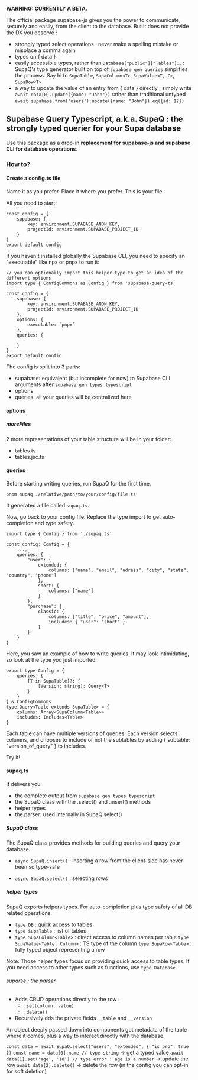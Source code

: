 **WARNING: CURRENTLY A BETA.**

The official package supabase-js gives you the power to communicate, securely and easily, from the client to the database.
But it does not provide the DX you deserve :
- strongly typed select operations : never make a spelling mistake or misplace a comma again
- types on { data }
- easily accessible types, rather than `Database["public"]["Tables"]`... : SupaQ's type generator built on top of `supabase gen queries` simplifies the process. Say hi to `SupaTable`, `SupaColumn<T>`, `SupaValue<T, C>`, `SupaRow<T>`
- a way to update the value of an entry from { data } directly : simply write `await data[0].update({name: "John"})` rather than traditional untyped `await supabase.from('users').update({name: "John"}).eq({id: 12})`

## Supabase Query Typescript, a.k.a. SupaQ : the strongly typed querier for your Supa database

Use this package as a drop-in **replacement for supabase-js and supabase CLI for database operations**.

### How to?

#### Create a config.ts file

Name it as you prefer. Place it where you prefer. This is your file.

All you need to start:

```
const config = {
	supabase: {
		key: environment.SUPABASE_ANON_KEY,
		projectId: environment.SUPABASE_PROJECT_ID
	}
}
export default config
```

If you haven't installed globally the Supabase CLI, you need to specify an "executable" like npx or pnpx to run it: 

```
// you can optionally import this helper type to get an idea of the different options
import type { ConfigCommons as Config } from 'supabase-query-ts'

const config = {
	supabase: {
		key: environment.SUPABASE_ANON_KEY,
		projectId: environment.SUPABASE_PROJECT_ID
	},
	options: {
		executable: `pnpx`
	},
	queries: {

	}
}
export default config
``` 

The config is split into 3 parts:
- supabase: equivalent (but incomplete for now) to Supabase CLI arguments after `supabase gen types typescript `
- options
- queries: all your queries will be centralized here

#### options

##### moreFiles

2 more representations of your table structure will be in your folder: 
- tables.ts
- tables.jsc.ts

#### queries

Before starting writing queries, run SupaQ for the first time.

```
pnpm supaq ./relative/path/to/your/config/file.ts
```

It generated a file called `supaq.ts`. 

Now, go back to your config file. Replace the type import to get auto-completion and type safety.

```
import type { Config } from './supaq.ts'

const config: Config = {
	...,
	queries: {
		"user": {
			extended: {
				columns: ["name", "email", "adress", "city", "state", "country", "phone"]
			},
			short: {
				columns: ["name"]
			}
		},
		"purchase": {
			classic: {
				columns: ["title", "price", "amount"],
				includes: { "user": "short" }
			}
		}
	}
}
``` 

Here, you saw an example of how to write queries. It may look intimidating, so look at the type you just imported:

```
export type Config = {
	queries: {
		[T in SupaTable]?: {
			[Version: string]: Query<T>
		}
	}
} & ConfigCommons
type Query<Table extends SupaTable> = {
	columns: Array<SupaColumn<Table>>
	includes: Includes<Table>
}
```

Each table can have multiple versions of queries. Each version selects columns, and chooses to include or not the subtables by adding { subtable: "version_of_query" } to includes.

Try it!

#### supaq.ts

It delivers you:
- the complete output from `supabase gen types typescript`
- the SupaQ class with the .select() and .insert() methods
- helper types
- the parser: used internally in SupaQ.select()

##### SupaQ class

The SupaQ class provides methods for building queries and query your database.

- ```async SupaQ.insert()``` : inserting a row from the client-side has never been so type-safe

- ```async SupaQ.select()``` : selecting rows

##### helper types

SupaQ exports helpers types. For auto-completion plus type safety of all DB related operations.

- ```type DB``` : quick access to tables
- ```type SupaTable``` : list of tables
- ```type SupaColumn<Table>``` : direct access to column names per table
```type SupaValue<Table, Column>``` : TS type of the column
```type SupaRow<Table>``` : fully typed object representing a row

Note: Those helper types focus on providing quick access to table types. If you need access to other types such as functions, use `type Database`.

###### suparse : the parser

- Adds CRUD operations directly to the row :
	- ```.set(column, value)```
	- ```.delete()```
- Recursively dds the private fields `__table` and `__version` 

An object deeply passed down into components got metadata of the table where it comes, plus a way to interact directly with the database.

`const data = await SupaQ.select("users", "extended", { "is_pro": true })`
`const name = data[0].name // type string` -> get a typed value
`await data[1].set('age', '18') // type error : age is a number` -> update the row
`await data[2].delete()` -> delete the row (in the config you can opt-in for soft deletion)
